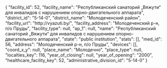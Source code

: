 {
    "facility_id": 52,
    "facility_name": "Республиканский санаторий „Вяжути“ для инвалидов с нарушением опорно-двигательного аппарата",
    "district_id": "5-14-0",
    "district_name": "Молодеченский район",
    "facility_url": "http:\/\/vyazuti.by\/",
    "facility_address": "Молодеченский р-н, п\/о Пруды",
    "facility_type": null,
    "ap_1": null,
    "name": "Республиканский санаторий „Вяжути“ для инвалидов с нарушением опорно-двигательного аппарата",
    "state": "public institution",
    "stats": [],
    "med_id": 56,
    "address": "Молодеченский р-н, п\/о Пруды",
    "devices": [],
    "coord_x_y": null,
    "place_name": "Молодечно",
    "place_type": null,
    "localties_key": 116,
    "year_of_closing": null,
    "year_of_opening": "2000",
    "healthcare_facility_key": 52,
    "administrative_division_id": "5-14-0"
}